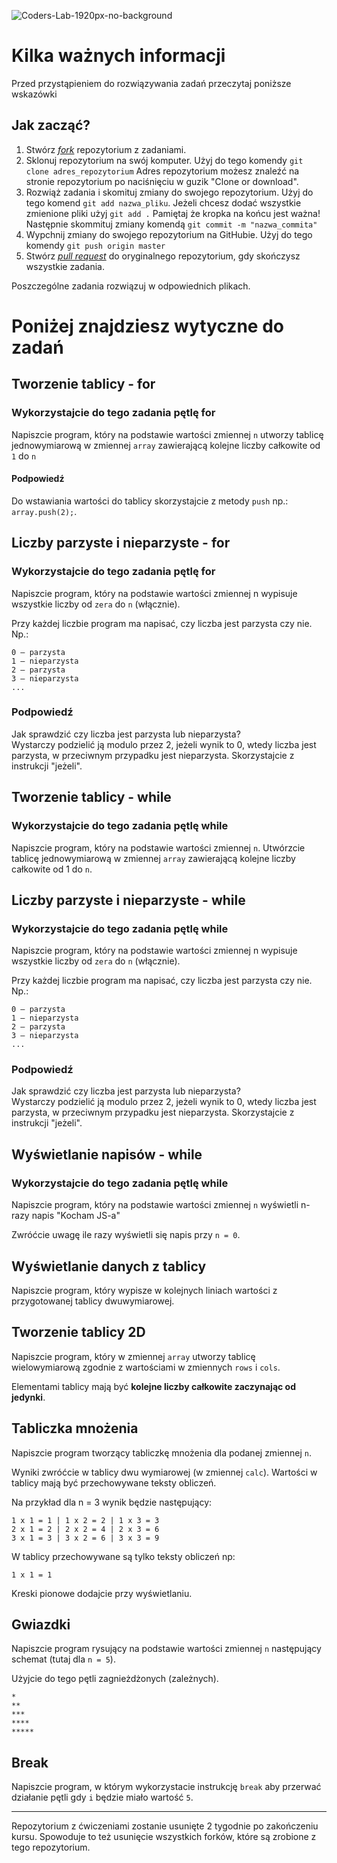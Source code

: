 ![Coders-Lab-1920px-no-background](https://user-images.githubusercontent.com/152855/73064373-5ed69780-3ea1-11ea-8a71-3d370a5e7dd8.png)

# Kilka ważnych informacji

Przed przystąpieniem do rozwiązywania zadań przeczytaj poniższe wskazówki

## Jak zacząć?

1. Stwórz [*fork*](https://guides.github.com/activities/forking/) repozytorium z zadaniami.
2. Sklonuj repozytorium na swój komputer. Użyj do tego komendy `git clone adres_repozytorium`
Adres repozytorium możesz znaleźć na stronie repozytorium po naciśnięciu w guzik "Clone or download".
3. Rozwiąż zadania i skomituj zmiany do swojego repozytorium. Użyj do tego komend `git add nazwa_pliku`.
Jeżeli chcesz dodać wszystkie zmienione pliki użyj `git add .` 
Pamiętaj że kropka na końcu jest ważna!
Następnie skommituj zmiany komendą `git commit -m "nazwa_commita"`
4. Wypchnij zmiany do swojego repozytorium na GitHubie.  Użyj do tego komendy `git push origin master`
5. Stwórz [*pull request*](https://help.github.com/articles/creating-a-pull-request) do oryginalnego repozytorium, gdy skończysz wszystkie zadania.

Poszczególne zadania rozwiązuj w odpowiednich plikach.

# Poniżej znajdziesz wytyczne do zadań

## Tworzenie tablicy - for
### Wykorzystajcie do tego zadania pętlę for

Napiszcie program, który na podstawie wartości zmiennej `n` utworzy tablicę jednowymiarową w zmiennej `array` zawierającą kolejne liczby całkowite od `1` do `n`


#### Podpowiedź
Do wstawiania wartości do tablicy skorzystajcie z metody `push` np.: `array.push(2);`.


## Liczby parzyste i nieparzyste - for
### Wykorzystajcie do tego zadania pętlę for

Napiszcie program, który na podstawie wartości zmiennej n wypisuje wszystkie liczby od `zera` do `n` (włącznie).
 
Przy każdej liczbie program ma napisać, czy liczba jest parzysta czy nie. Np.:
```
0 – parzysta
1 – nieparzysta
2 – parzysta
3 – nieparzysta
...
```
   
   
### Podpowiedź

Jak sprawdzić czy liczba jest parzysta lub nieparzysta?  
Wystarczy podzielić ją modulo przez 2, jeżeli wynik to 0, wtedy liczba jest parzysta, w przeciwnym przypadku jest nieparzysta. Skorzystajcie z instrukcji "jeżeli".


## Tworzenie tablicy - while
### Wykorzystajcie do tego zadania pętlę while

Napiszcie program, który na podstawie wartości zmiennej `n`.
Utwórzcie tablicę jednowymiarową w zmiennej `array` zawierającą kolejne liczby całkowite od 1 do `n`.


## Liczby parzyste i nieparzyste - while
### Wykorzystajcie do tego zadania pętlę while

Napiszcie program, który na podstawie wartości zmiennej n wypisuje wszystkie liczby od `zera` do `n` (włącznie).
 
Przy każdej liczbie program ma napisać, czy liczba jest parzysta czy nie. Np.:
```
0 – parzysta
1 – nieparzysta
2 – parzysta
3 – nieparzysta
...
```
   
   
### Podpowiedź

Jak sprawdzić czy liczba jest parzysta lub nieparzysta?  
Wystarczy podzielić ją modulo przez 2, jeżeli wynik to 0, wtedy liczba jest parzysta, w przeciwnym przypadku jest nieparzysta. Skorzystajcie z instrukcji "jeżeli".


## Wyświetlanie napisów - while
### Wykorzystajcie do tego zadania pętlę while

Napiszcie program, który na podstawie wartości zmiennej `n` wyświetli n-razy napis "Kocham JS-a"
    
Zwróćcie uwagę ile razy wyświetli się napis przy `n = 0`.


## Wyświetlanie danych z tablicy

Napiszcie program, który wypisze w kolejnych liniach wartości z przygotowanej tablicy dwuwymiarowej.

## Tworzenie tablicy 2D

Napiszcie program, który w zmiennej `array` utworzy tablicę wielowymiarową zgodnie z wartościami w zmiennych `rows` i `cols`.

Elementami tablicy mają być **kolejne liczby całkowite zaczynając od jedynki**.


## Tabliczka mnożenia

Napiszcie program tworzący tabliczkę mnożenia dla podanej zmiennej `n`.
 
Wyniki zwróćcie w tablicy dwu wymiarowej (w zmiennej `calc`).
Wartości w tablicy mają być przechowywane teksty obliczeń.
 
Na przykład dla n = 3 wynik będzie następujący:
```
1 x 1 = 1 | 1 x 2 = 2 | 1 x 3 = 3
2 x 1 = 2 | 2 x 2 = 4 | 2 x 3 = 6
3 x 1 = 3 | 3 x 2 = 6 | 3 x 3 = 9
```
 
W tablicy przechowywane są tylko teksty obliczeń np:
```
1 x 1 = 1
```
 
Kreski pionowe dodajcie przy wyświetlaniu.
 
 

## Gwiazdki

Napiszcie program rysujący na podstawie wartości zmiennej `n` następujący schemat (tutaj dla `n = 5`).

Użyjcie do tego pętli zagnieżdżonych (zależnych).

```
*
**
***
****
*****
```


## Break

Napiszcie program, w którym wykorzystacie instrukcję `break` aby przerwać działanie pętli gdy `i` będzie miało wartość `5`.


---

Repozytorium z ćwiczeniami zostanie usunięte 2 tygodnie po zakończeniu kursu. Spowoduje to też usunięcie wszystkich forków, które są zrobione z tego repozytorium.
